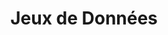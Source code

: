 ---
title: "Jeux de Données"
url: "datasets"
summary: "Données disponibles"
description: "Données disponibles"
---